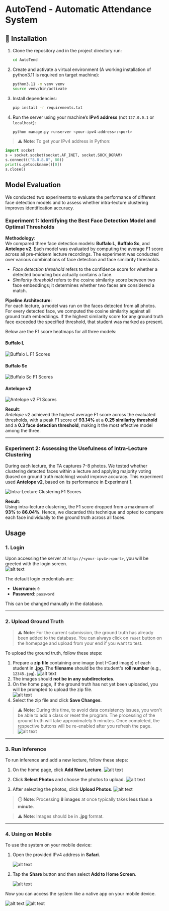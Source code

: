 # AutoTend - Automatic Attendance System

## 🚀 Installation

1. Clone the repository and in the project directory run:
   ```bash
   cd AutoTend
   ```

2. Create and activate a virtual environment (A working installation of python3.11 is required on target machine):
   ```bash
   python3.11 -m venv venv
   source venv/bin/activate
   ```

3. Install dependencies:
   ```bash
   pip install -r requirements.txt
   ```

4. Run the server using your machine’s **IPv4 address** (not `127.0.0.1` or `localhost`):
   ```bash
   python manage.py runserver <your-ipv4-address>:<port>
   ```

> ⚠️ **Note**: To get your IPv4 address in Python:
   ```python
   import socket
   s = socket.socket(socket.AF_INET, socket.SOCK_DGRAM)
   s.connect(("8.8.8.8", 80))
   print(s.getsockname()[0])
   s.close()
   ```

## Model Evaluation

We conducted two experiments to evaluate the performance of different face detection models and to assess whether intra-lecture clustering improves identification accuracy.

### Experiment 1: Identifying the Best Face Detection Model and Optimal Thresholds

**Methodology**:  
We compared three face detection models: **Buffalo L**, **Buffalo Sc**, and **Antelope v2**. Each model was evaluated by computing the average F1 score across all pre-midsem lecture recordings. The experiment was conducted over various combinations of face detection and face similarity thresholds.  
- *Face detection threshold* refers to the confidence score for whether a detected bounding box actually contains a face.  
- *Similarity threshold* refers to the cosine similarity score between two face embeddings; it determines whether two faces are considered a match.

**Pipeline Architecture**:  
For each lecture, a model was run on the faces detected from all photos. For every detected face, we computed the cosine similarity against all ground truth embeddings. If the highest similarity score for any ground truth face exceeded the specified threshold, that student was marked as present.

Below are the F1 score heatmaps for all three models:

#### Buffalo L
![Buffalo L F1 Scores](docs/screenshots/image-25.png)

#### Buffalo Sc
![Buffalo Sc F1 Scores](docs/screenshots/image-26.png)

#### Antelope v2
![Antelope v2 F1 Scores](docs/screenshots/image-27.png)

**Result**:  
*Antelope v2* achieved the highest average F1 score across the evaluated thresholds, with a peak F1 score of **93.14%** at a **0.25 similarity threshold** and a **0.3 face detection threshold**, making it the most effective model among the three.

---

### Experiment 2: Assessing the Usefulness of Intra-Lecture Clustering

During each lecture, the TA captures 7–8 photos. We tested whether clustering detected faces within a lecture and applying majority voting (based on ground truth matching) would improve accuracy. This experiment used **Antelope v2**, based on its performance in Experiment 1.

![Intra-Lecture Clustering F1 Scores](docs/screenshots/image-28.png)

**Result**:  
Using intra-lecture clustering, the F1 score dropped from a maximum of **93%** to **86.04%**. Hence, we discarded this technique and opted to compare each face individually to the ground truth across all faces.


## Usage

### 1. **Login**
Upon accessing the server at `http://<your-ipv4>:<port>`, you will be greeted with the login screen.  
![alt text](docs/screenshots/image.png)

The default login credentials are:
- **Username**: `0`
- **Password**: `password`

This can be changed manually in the database.

---

### 2. **Upload Ground Truth**
> ⚠️ **Note**: For the current submission, the ground truth has already been added to the database. You can always click on `reset` button on the homepage and upload from your end if you want to test.

To upload the ground truth, follow these steps:
1. Prepare a **zip file** containing one image (not I-Card image) of each student in **.jpg**. The **filename** should be the student's **roll number** (e.g., `12345.jpg`).
![alt text](docs/screenshots/image-2.png)
2. The images should **not be in any subdirectories**.
3. On the home page, if the ground truth has not yet been uploaded, you will be prompted to upload the zip file.  
![alt text](docs/screenshots/image-1.png)
4. Select the zip file and click **Save Changes**.

> ⚠️ **Note**: During this time, to avoid data consistency issues, you won't be able to add a class or reset the program. The processing of the ground truth will take approximately 5 minutes. Once completed, the respective buttons will be re-enabled after you refresh the page.
![alt text](docs/screenshots/image-3.png)
---

### 3. **Run Inference**

To run inference and add a new lecture, follow these steps:
1. On the home page, click **Add New Lecture**.
   ![alt text](docs/screenshots/image-20.png)

2. Click **Select Photos** and choose the photos to upload.
   ![alt text](docs/screenshots/image-21.png)

3. After selecting the photos, click **Upload Photos**.
   ![alt text](docs/screenshots/image-22.png)

> ⏱️ **Note**: Processing **8 images** at once typically takes **less than a minute**.

> ⚠️ **Note**: Images should be in **.jpg** format.
---

### 4. **Using on Mobile**

To use the system on your mobile device:
1. Open the provided IPv4 address in **Safari**.

   ![alt text](docs/screenshots/image-23.png)

2. Tap the **Share** button and then select **Add to Home Screen**.

   ![alt text](docs/screenshots/image-9.png)


Now you can access the system like a native app on your mobile device.

   ![alt text](docs/screenshots/image-10.png)
   ![alt text](docs/screenshots/image-24.png)
